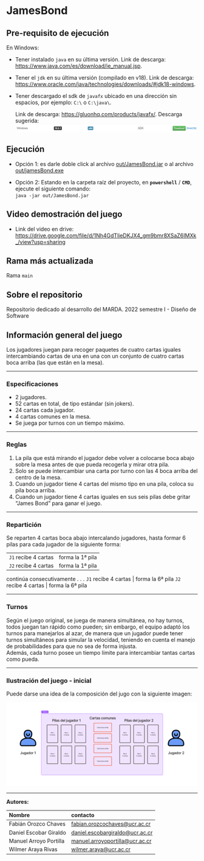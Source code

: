 # JamesBond

## Pre-requisito de ejecución

En Windows:

- Tener instalado `java` en su última versión. Link de descarga: <https://www.java.com/es/download/ie_manual.jsp>.
- Tener el `jdk` en su última versión (compilado en v18). Link de descarga: <https://www.oracle.com/java/technologies/downloads/#jdk18-windows>.
- Tener descargado el sdk de `javafx` ubicado en una dirección sin espacios, por ejemplo: `C:\` o `C:\java\`.

  Link de descarga: <https://gluonhq.com/products/javafx/>. Descarga sugerida: ![javafx](design/img/javafx.png)

## Ejecución

- Opción 1: es darle doble click al archivo [out/JamesBond.jar](./out) o al archivo [out/jamesBond.exe](./out)

- Opción 2: Estando en la carpeta raíz del proyecto, en **`powershell`** / **`CMD`**, ejecute el siguiente comando:  
`java -jar out/JamesBond.jar`

## Video demostración del juego

- Link del video en drive:
<https://drive.google.com/file/d/1Nh4GdTlieDKJX4_gm9bmr8XSaZ6IMXk_/view?usp=sharing>


## Rama más actualizada

Rama `main`

## Sobre el repositorio

Repositorio dedicado al desarrollo del MARDA. 2022 semestre I - Diseño de Software

## Información general del juego

Los jugadores juegan para recoger paquetes de cuatro cartas iguales intercambiando cartas de una en una con un conjunto de cuatro cartas boca arriba (las que están en la mesa).

---

### Especificaciones

- 2 jugadores.
- 52 cartas en total, de tipo estándar (sin jokers).  
- 24 cartas cada jugador.
- 4 cartas comunes en la mesa.
- Se juega por turnos con un tiempo máximo.

---

### Reglas

1. La pila que está mirando el jugador debe volver a colocarse boca abajo sobre la mesa antes de que pueda recogerla y mirar otra pila.
2. Solo se puede intercambiar una carta por turno con las 4 boca arriba del centro de la mesa.
3. Cuando un jugador tiene 4 cartas del mismo tipo en una pila, coloca su pila boca arriba.
4. Cuando un jugador tiene 4 cartas iguales en sus seis pilas debe gritar “James Bond” para ganar el juego.

---

### Repartición

Se reparten 4 cartas boca abajo intercalando jugadores, hasta formar 6 pilas para cada jugador de la siguiente forma:  

|      |      |
| :--- | :--- |
`J1` recibe 4 cartas | forma la 1ª pila
`J2` recibe 4 cartas | forma la 1ª pila
continúa consecutivamente . . .
`J1` recibe 4 cartas | forma la 6ª pila
`J2` recibe 4 cartas | forma la 6ª pila

---

### Turnos

Según el juego original, se juega de manera simultánea, no hay turnos, todos juegan tan rápido como pueden; sin embargo, el equipo adaptó los turnos para manejarlos al azar, de manera que un jugador puede tener turnos simultáneos para simular la velocidad, teniendo en cuenta el manejo de probabilidades para que no sea de forma injusta.  
Además, cada turno posee un tiempo límite para intercambiar tantas  cartas como pueda.

---

### Ilustración del juego - inicial

Puede darse una idea de la composición del jugo con la siguiente imagen:

![Dibujo](./design/img/gameView-init.jpg)

---

**Autores:**

| Nombre                      | contacto                        |
| :---                        | :---                            |
| Fabián Orozco Chaves        | fabian.orozcochaves@ucr.ac.cr   |
| Daniel Escobar Giraldo      | daniel.escobargiraldo@ucr.ac.cr |
| Manuel Arroyo Portilla      | manuel.arroyoportilla@ucr.ac.cr |
| Wilmer Araya Rivas          | wilmer.araya@ucr.ac.cr          |
